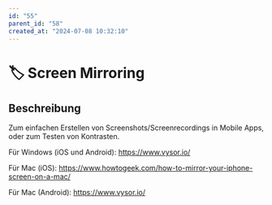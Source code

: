 ```yaml
---
id: "55"
parent_id: "58"
created_at: "2024-07-08 10:32:10"
---
```


# 🏷️ Screen Mirroring

## Beschreibung

Zum einfachen Erstellen von Screenshots/Screenrecordings in Mobile Apps, oder zum Testen von Kontrasten.

Für Windows (iOS und Android): <https://www.vysor.io/>

Für Mac (iOS): <https://www.howtogeek.com/how-to-mirror-your-iphone-screen-on-a-mac/>

Für Mac (Android): <https://www.vysor.io/>